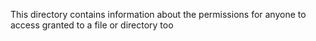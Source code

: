 This directory contains information about the permissions for anyone to access granted to a file or directory too
